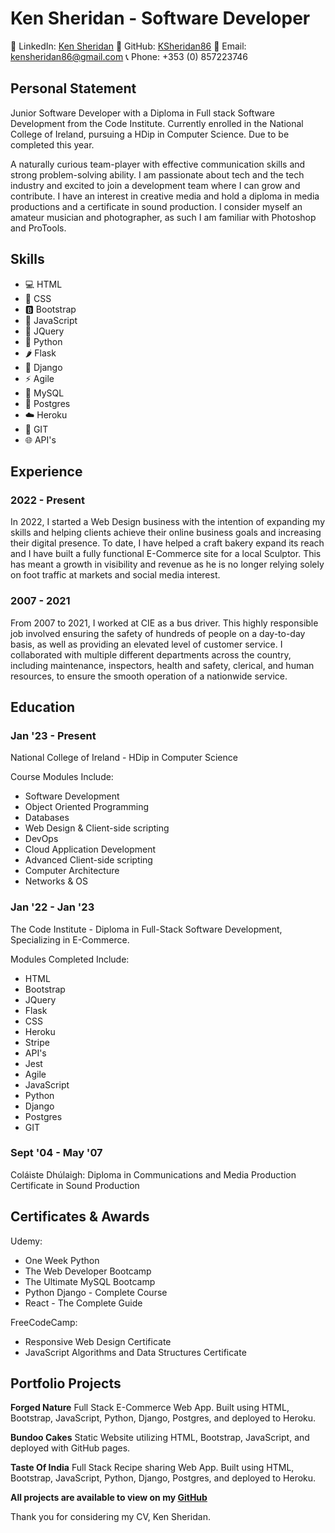 # Ken Sheridan - Software Developer

🔗 LinkedIn: [Ken Sheridan](https://www.linkedin.com/in/kensheridan86/)
🐙 GitHub: [KSheridan86](https://github.com/KSheridan86)
📧 Email: kensheridan86@gmail.com
📞 Phone: +353 (0) 857223746

## Personal Statement
Junior Software Developer with a Diploma in Full stack Software Development from the Code Institute. Currently enrolled in the National College of Ireland, pursuing a HDip in Computer Science. Due to be completed this year.

A naturally curious team-player with effective communication skills and strong problem-solving ability. I am passionate about tech and the tech industry and excited to join a development team where I can grow and contribute. I have an interest in creative media and hold a diploma in media productions and a certificate in sound production. I consider myself an amateur musician and photographer, as such I am familiar with Photoshop and ProTools.

## Skills

- 💻 HTML
- 🎨 CSS
- 🅱️ Bootstrap
- 🚀 JavaScript
- 🤖 JQuery
- 🐍 Python
- 🌶️ Flask
- 🎯 Django
- ⚡ Agile
- 🐬 MySQL
- 🐘 Postgres
- ☁️ Heroku
- 🐙 GIT
- 🌐 API's

## Experience

### 2022 - Present

In 2022, I started a Web Design business with the intention of expanding my skills and helping clients achieve their online business goals and increasing their digital presence. To date, I have helped a craft bakery expand its reach and I have built a fully functional E-Commerce site for a local Sculptor. This has meant a growth in visibility and revenue as he is no longer relying solely on foot traffic at markets and social media interest.

### 2007 - 2021

From 2007 to 2021, I worked at CIE as a bus driver. This highly responsible job involved ensuring the safety of hundreds of people on a day-to-day basis, as well as providing an elevated level of customer service. I collaborated with multiple different departments across the country, including maintenance, inspectors, health and safety, clerical, and human resources, to ensure the smooth operation of a nationwide service.

## Education

### Jan '23 - Present

National College of Ireland - HDip in Computer Science

Course Modules Include:

- Software Development
- Object Oriented Programming
- Databases
- Web Design & Client-side scripting
- DevOps
- Cloud Application Development
- Advanced Client-side scripting
- Computer Architecture
- Networks & OS

### Jan '22 - Jan '23

The Code Institute - Diploma in Full-Stack Software Development, Specializing in E-Commerce.

Modules Completed Include:

- HTML
- Bootstrap
- JQuery
- Flask
- CSS
- Heroku
- Stripe
- API's
- Jest
- Agile
- JavaScript
- Python
- Django
- Postgres
- GIT

### Sept '04 - May '07

Coláiste Dhúlaigh: Diploma in Communications and Media Production
Certificate in Sound Production

## Certificates & Awards

Udemy:

- One Week Python
- The Web Developer Bootcamp
- The Ultimate MySQL Bootcamp
- Python Django - Complete Course
- React - The Complete Guide

FreeCodeCamp:

- Responsive Web Design Certificate
- JavaScript Algorithms and Data Structures Certificate

## Portfolio Projects

**Forged Nature**
Full Stack E-Commerce Web App. Built using HTML, Bootstrap, JavaScript, Python, Django, Postgres, and deployed to Heroku.

**Bundoo Cakes**
Static Website utilizing HTML, Bootstrap, JavaScript, and deployed with GitHub pages.

**Taste Of India**
Full Stack Recipe sharing Web App. Built using HTML, Bootstrap, JavaScript, Python, Django, Postgres, and deployed to Heroku.

**All projects are available to view on my [GitHub](https://github.com/KSheridan86)**

Thank you for considering my CV,
Ken Sheridan.
